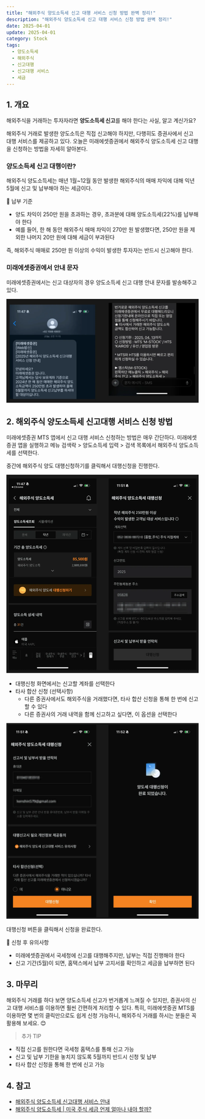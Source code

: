 ```yaml
---
title: "해외주식 양도소득세 신고 대행 서비스 신청 방법 완벽 정리!"
description: "해외주식 양도소득세 신고 대행 서비스 신청 방법 완벽 정리!"
date: 2025-04-01
update: 2025-04-01
category: Stock
tags:
  - 양도소득세
  - 해외주식
  - 신고대행
  - 신고대행 서비스
  - 세금
---
```


## 1. 개요

해외주식을 거래하는 투자자라면 **양도소득세 신고**를 해야 한다는 사실, 알고 계신가요?

해외주식 거래로 발생한 양도소득은 직접 신고해야 하지만, 다행히도 증권사에서 신고 대행 서비스를 제공하고 있다. 오늘은 미래에셋증권에서 해외주식 양도소득세 신고 대행을 신청하는 방법을 자세히 알아본다.

### 양도소득세 신고 대행이란?

해외주식 양도소득세는 매년 1월~12월 동안 발생한 해외주식의 매매 차익에 대해 익년 5월에 신고 및 납부해야 하는 세금이다.

📌 납부 기준

- 양도 차익이 250만 원을 초과하는 경우, 초과분에 대해 양도소득세(22%)를 납부해야 한다
- 예를 들어, 한 해 동안 해외주식 매매 차익이 270만 원 발생했다면, 250만 원을 제외한 나머지 20만 원에 대해 세금이 부과된다

즉, 해외주식 매매로 250만 원 이상의 수익이 발생한 투자자는 반드시 신고해야 한다.

### 미래에셋증권에서 안내 문자

미래에셋증권에서는 신고 대상자의 경우 양도소득세 신고 대행 안내 문자를 발송해주고 있다.

![안내 문자](image-20250401232735877.png)



## 2. 해외주식 양도소득세 신고대행 서비스 신청 방법

미래에셋증권 MTS 앱에서 신고 대행 서비스 신청하는 방법은 매우 간단하다. 미래에셋증권 앱을 실행하고 메뉴 검색락 > 양도소득세 입력 > 검색 목록에서 해외주식 양도소득세를 선택한다.

중간에 해외주식 양도 대행신청하기를 클릭해서 대행신청을 진행한다.

![해외주식 양도소득세](image-20250401232647183.png)

- 대행신청 화면에서는 신고할 계좌를 선택한다
- 타사 합산 신청 (선택사항)
  - 다른 증권사에서도 해외주식을 거래했다면, 타사 합산 신청을 통해 한 번에 신고할 수 있다
  - 다른 증권사의 거래 내역을 함께 신고하고 싶다면, 이 옵션을 선택한다

![해외주식 양도소득세 대행신청](image-20250401232713124.png)

대행신청 버튼을 클릭해서 신청을 완료한다.

📌 신청 후 유의사항

- 미래에셋증권에서 국세청에 신고를 대행해주지만, 납부는 직접 진행해야 한다
- 신고 기간(5월)이 되면, 홈택스에서 납부 고지서를 확인하고 세금을 납부하면 된다

## 3. 마무리

해외주식 거래를 하다 보면 양도소득세 신고가 번거롭게 느껴질 수 있지만, 증권사의 신고 대행 서비스를 이용하면 훨씬 간편하게 처리할 수 있다. 특히, 미래에셋증권 MTS를 이용하면 몇 번의 클릭만으로도 쉽게 신청 가능하니, 해외주식 거래를 하시는 분들은 꼭 활용해 보세요. 😊

>  추가 TIP
- 직접 신고를 원한다면 국세청 홈택스를 통해 신고 가능
- 신고 및 납부 기한을 놓치지 않도록 5월까지 반드시 신청 및 납부
- 타사 합산 신청을 통해 한 번에 신고 가능



## 4. 참고

- [해외주식 양도소득세 신고대행 서비스 안내](https://securities.miraeasset.com/bbs/board/message/view.do?categoryId=66&messageCategoryId=0&messageId=2319569)
- [해외주식 양도소득세 | 미국 주식 세금 언제 얼마나 내야 할까?](https://kbthink.com/main/asset-management/wealth-manage-tip/kbthink-original/202409/foreignstocktax.html)

